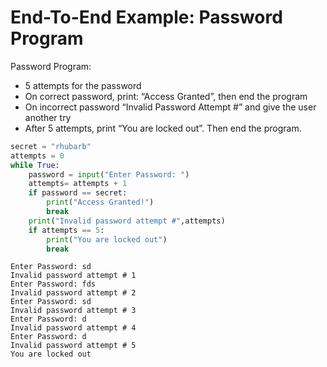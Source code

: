 # End-To-End Example: Password Program

Password Program:

- 5 attempts for the password
- On correct password, print: “Access Granted”, then end the program 
- On incorrect password “Invalid Password Attempt #” and give the user another try
- After 5 attempts, print “You are locked out”. Then end the program.



```python
secret = "rhubarb"
attempts = 0
while True:
    password = input("Enter Password: ")
    attempts= attempts + 1
    if password == secret:
        print("Access Granted!")
        break 
    print("Invalid password attempt #",attempts)
    if attempts == 5:
        print("You are locked out")
        break
```

    Enter Password: sd
    Invalid password attempt # 1
    Enter Password: fds
    Invalid password attempt # 2
    Enter Password: sd
    Invalid password attempt # 3
    Enter Password: d
    Invalid password attempt # 4
    Enter Password: d
    Invalid password attempt # 5
    You are locked out



```python

```
